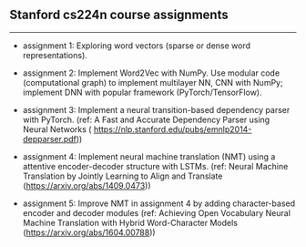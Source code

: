 ## Stanford cs224n course assignments

----
* assignment 1: 
Exploring word vectors (sparse or dense word representations).

* assignment 2: 
Implement Word2Vec with NumPy.
Use modular code (computational graph) to implement multilayer NN, CNN with NumPy;
implement DNN with popular framework (PyTorch/TensorFlow).

* assignment 3: 
Implement a neural transition-based dependency parser with PyTorch. (ref: A Fast and Accurate Dependency Parser using Neural Networks ( https://nlp.stanford.edu/pubs/emnlp2014-depparser.pdf))

* assignment 4: 
Implement neural machine translation (NMT) using a attentive encoder-decoder structure with LSTMs. (ref: Neural Machine Translation by Jointly Learning to Align and Translate (https://arxiv.org/abs/1409.0473))

* assignment 5: 
Improve NMT in assignment 4 by adding character-based encoder and decoder modules (ref: Achieving Open Vocabulary Neural Machine Translation with Hybrid Word-Character Models (https://arxiv.org/abs/1604.00788))
